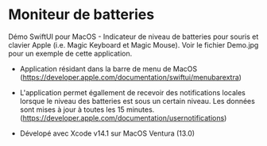 # Moniteur de batteries

Démo SwiftUI pour MacOS - Indicateur de niveau de batteries pour souris et clavier Apple (i.e. Magic Keyboard et Magic Mouse). Voir le fichier Demo.jpg pour un exemple de cette application.

 - Application résidant dans la barre de menu de MacOS (https://developer.apple.com/documentation/swiftui/menubarextra)
 
 - L'application permet égallement de recevoir des notifications locales lorsque le niveau des batteries est sous un certain niveau. Les données sont mises à jour à toutes les 15 minutes. (https://developer.apple.com/documentation/usernotifications)
 
  - Dévelopé avec Xcode v14.1 sur MacOS Ventura (13.0)
